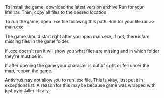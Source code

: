 To install the game, download the latest version archive Run for your life!.rar. Then, copy all files to the desired location.

To run the game, open .exe file following this path: Run for your life.rar >> main.exe

The game should start right after you open main.exe, if not, there is/are missing files in the game folder.

If .exe doesn't run it will show you what files are missing and in which folder they're must be in.

If after opening the game your character is out of sight or fell under the map, reopen the game.

Antivirus may not allow you to run .exe file. This is okay, just put it in exceptions list. A reason for this may be because game was wrapped with just pyinstaller library.
